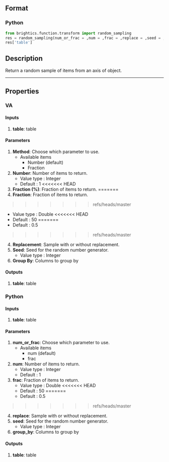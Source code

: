 ## Format
### Python
```python
from brightics.function.transform import random_sampling
res = random_sampling(num_or_frac = ,num = ,frac = ,replace = ,seed = ,group_by = )
res['table']
```

## Description
Return a random sample of items from an axis of object.

---

## Properties
### VA
#### Inputs
1. **table**: table

#### Parameters
1. **Method**: Choose which parameter to use.
   - Available items
      - Number (default)
      - Fraction
2. **Number**: Number of items to return.
   - Value type : Integer
   - Default : 1
<<<<<<< HEAD
3. **Fraction (%)**: Fraction of items to return.
=======
3. **Fraction**: Fraction of items to return.
>>>>>>> refs/heads/master
   - Value type : Double
<<<<<<< HEAD
   - Default : 50
=======
   - Default : 0.5
>>>>>>> refs/heads/master
4. **Replacement**: Sample with or without replacement.
5. **Seed**: Seed for the random number generator.
   - Value type : Integer
6. **Group By**: Columns to group by

#### Outputs
1. **table**: table

### Python
#### Inputs
1. **table**: table

#### Parameters
1. **num_or_frac**: Choose which parameter to use.
   - Available items
      - num (default)
      - frac
2. **num**: Number of items to return.
   - Value type : Integer
   - Default : 1
3. **frac**: Fraction of items to return.
   - Value type : Double
<<<<<<< HEAD
   - Default : 50
=======
   - Default : 0.5
>>>>>>> refs/heads/master
4. **replace**: Sample with or without replacement.
5. **seed**: Seed for the random number generator.
   - Value type : Integer
6. **group_by**: Columns to group by

#### Outputs
1. **table**: table

